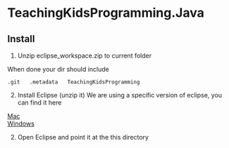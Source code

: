 TeachingKidsProgramming.Java
============================

## Install ##

1) Unzip eclipse_workspace.zip to current folder

When done your dir should include

`.git  
.metadata  
TeachingKidsProgramming` 

2) Install Eclipse (unzip it)
We are using a specific version of eclipse, you can find it here

[Mac](http://mirrors.xmission.com/eclipse/eclipse/downloads/drops4/S-4.3M5a-201302041400/eclipse-platform-4.3M5a-macosx-cocoa-x86_64.tar.gz)  
[Windows](http://www.eclipse.org/downloads/download.php?file=/eclipse/downloads/drops4/S-4.3M5a-201302041400/eclipse-SDK-4.3M5a-win32.zip&mirror_id=518)

2) Open Eclipse and point it at the this directory 




